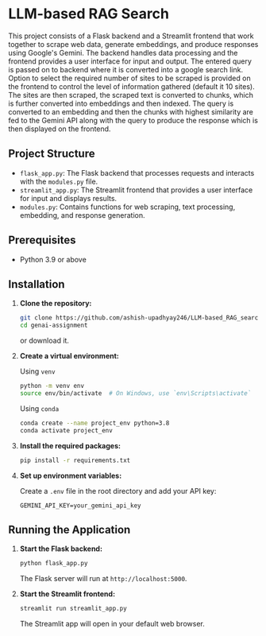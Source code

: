 # LLM-based RAG Search

This project consists of a Flask backend and a Streamlit frontend that work together to scrape web data, generate embeddings, and produce responses using Google's Gemini. The backend handles data processing and the frontend provides a user interface for input and output. The entered query is passed on to backend where it is converted into a google search link. Option to select the required number of sites to be scraped is provided on the frontend to control the level of information gathered (default it 10 sites). The sites are then scraped, the scraped text is converted to chunks, which is further converted into embeddings and then indexed. The query is converted to an embedding and then the chunks with highest similarity are fed to the Gemini API along with the query to produce the response which is then displayed on the frontend.

## Project Structure

- `flask_app.py`: The Flask backend that processes requests and interacts with the `modules.py` file.
- `streamlit_app.py`: The Streamlit frontend that provides a user interface for input and displays results.
- `modules.py`: Contains functions for web scraping, text processing, embedding, and response generation.

## Prerequisites

- Python 3.9 or above

## Installation

1. **Clone the repository:**

    ```bash
    git clone https://github.com/ashish-upadhyay246/LLM-based_RAG_search.git
    cd genai-assignment
    ```
    or download it.

2. **Create a virtual environment:**

    Using `venv`

    ```bash
    python -m venv env
    source env/bin/activate  # On Windows, use `env\Scripts\activate`
    ```

    Using `conda`

    ```bash
    conda create --name project_env python=3.8
    conda activate project_env
    ```

3. **Install the required packages:**

    ```bash
    pip install -r requirements.txt
    ```

4. **Set up environment variables:**

    Create a `.env` file in the root directory and add your API key:

    ```env
    GEMINI_API_KEY=your_gemini_api_key
    ```

## Running the Application

1. **Start the Flask backend:**

    ```bash
    python flask_app.py
    ```

    The Flask server will run at `http://localhost:5000`.

2. **Start the Streamlit frontend:**

    ```bash
    streamlit run streamlit_app.py
    ```

    The Streamlit app will open in your default web browser.
